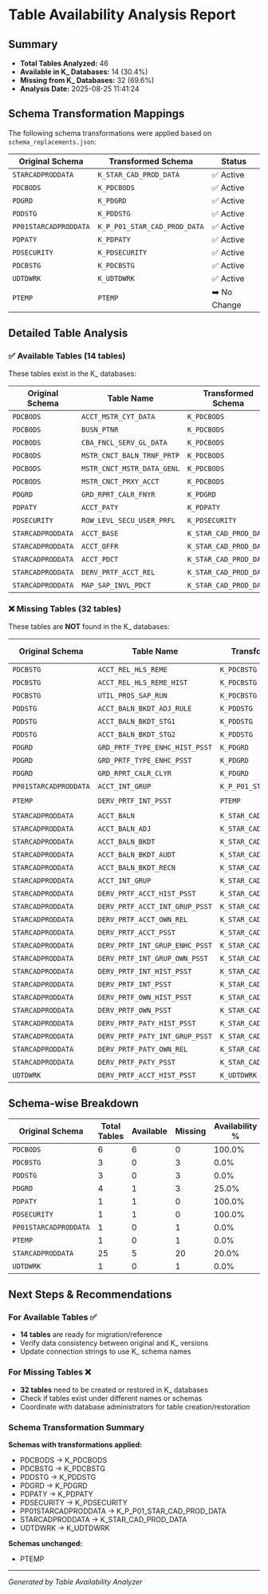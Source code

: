 # Table Availability Analysis Report

## Summary
- **Total Tables Analyzed:** 46
- **Available in K_ Databases:** 14 (30.4%)
- **Missing from K_ Databases:** 32 (69.6%)
- **Analysis Date:** 2025-08-25 11:41:24

## Schema Transformation Mappings
The following schema transformations were applied based on `schema_replacements.json`:

| Original Schema | Transformed Schema | Status |
|---|---|---|
| `STARCADPRODDATA` | `K_STAR_CAD_PROD_DATA` | ✅ Active |
| `PDCBODS` | `K_PDCBODS` | ✅ Active |
| `PDGRD` | `K_PDGRD` | ✅ Active |
| `PDDSTG` | `K_PDDSTG` | ✅ Active |
| `PP01STARCADPRODDATA` | `K_P_P01_STAR_CAD_PROD_DATA` | ✅ Active |
| `PDPATY` | `K_PDPATY` | ✅ Active |
| `PDSECURITY` | `K_PDSECURITY` | ✅ Active |
| `PDCBSTG` | `K_PDCBSTG` | ✅ Active |
| `UDTDWRK` | `K_UDTDWRK` | ✅ Active |
| `PTEMP` | `PTEMP` | ➡️ No Change |


## Detailed Table Analysis

### ✅ Available Tables (14 tables)
These tables exist in the K_ databases:

| Original Schema | Table Name | Transformed Schema | Transformed Full Name | Schema Changed |
|---|---|---|---|---|
| `PDCBODS` | `ACCT_MSTR_CYT_DATA` | `K_PDCBODS` | `K_PDCBODS.ACCT_MSTR_CYT_DATA` | 🔄 |
| `PDCBODS` | `BUSN_PTNR` | `K_PDCBODS` | `K_PDCBODS.BUSN_PTNR` | 🔄 |
| `PDCBODS` | `CBA_FNCL_SERV_GL_DATA` | `K_PDCBODS` | `K_PDCBODS.CBA_FNCL_SERV_GL_DATA` | 🔄 |
| `PDCBODS` | `MSTR_CNCT_BALN_TRNF_PRTP` | `K_PDCBODS` | `K_PDCBODS.MSTR_CNCT_BALN_TRNF_PRTP` | 🔄 |
| `PDCBODS` | `MSTR_CNCT_MSTR_DATA_GENL` | `K_PDCBODS` | `K_PDCBODS.MSTR_CNCT_MSTR_DATA_GENL` | 🔄 |
| `PDCBODS` | `MSTR_CNCT_PRXY_ACCT` | `K_PDCBODS` | `K_PDCBODS.MSTR_CNCT_PRXY_ACCT` | 🔄 |
| `PDGRD` | `GRD_RPRT_CALR_FNYR` | `K_PDGRD` | `K_PDGRD.GRD_RPRT_CALR_FNYR` | 🔄 |
| `PDPATY` | `ACCT_PATY` | `K_PDPATY` | `K_PDPATY.ACCT_PATY` | 🔄 |
| `PDSECURITY` | `ROW_LEVL_SECU_USER_PRFL` | `K_PDSECURITY` | `K_PDSECURITY.ROW_LEVL_SECU_USER_PRFL` | 🔄 |
| `STARCADPRODDATA` | `ACCT_BASE` | `K_STAR_CAD_PROD_DATA` | `K_STAR_CAD_PROD_DATA.ACCT_BASE` | 🔄 |
| `STARCADPRODDATA` | `ACCT_OFFR` | `K_STAR_CAD_PROD_DATA` | `K_STAR_CAD_PROD_DATA.ACCT_OFFR` | 🔄 |
| `STARCADPRODDATA` | `ACCT_PDCT` | `K_STAR_CAD_PROD_DATA` | `K_STAR_CAD_PROD_DATA.ACCT_PDCT` | 🔄 |
| `STARCADPRODDATA` | `DERV_PRTF_ACCT_REL` | `K_STAR_CAD_PROD_DATA` | `K_STAR_CAD_PROD_DATA.DERV_PRTF_ACCT_REL` | 🔄 |
| `STARCADPRODDATA` | `MAP_SAP_INVL_PDCT` | `K_STAR_CAD_PROD_DATA` | `K_STAR_CAD_PROD_DATA.MAP_SAP_INVL_PDCT` | 🔄 |


### ❌ Missing Tables (32 tables)
These tables are **NOT** found in the K_ databases:

| Original Schema | Table Name | Transformed Schema | Expected Full Name | Schema Changed |
|---|---|---|---|---|
| `PDCBSTG` | `ACCT_REL_HLS_REME` | `K_PDCBSTG` | `K_PDCBSTG.ACCT_REL_HLS_REME` | 🔄 |
| `PDCBSTG` | `ACCT_REL_HLS_REME_HIST` | `K_PDCBSTG` | `K_PDCBSTG.ACCT_REL_HLS_REME_HIST` | 🔄 |
| `PDCBSTG` | `UTIL_PROS_SAP_RUN` | `K_PDCBSTG` | `K_PDCBSTG.UTIL_PROS_SAP_RUN` | 🔄 |
| `PDDSTG` | `ACCT_BALN_BKDT_ADJ_RULE` | `K_PDDSTG` | `K_PDDSTG.ACCT_BALN_BKDT_ADJ_RULE` | 🔄 |
| `PDDSTG` | `ACCT_BALN_BKDT_STG1` | `K_PDDSTG` | `K_PDDSTG.ACCT_BALN_BKDT_STG1` | 🔄 |
| `PDDSTG` | `ACCT_BALN_BKDT_STG2` | `K_PDDSTG` | `K_PDDSTG.ACCT_BALN_BKDT_STG2` | 🔄 |
| `PDGRD` | `GRD_PRTF_TYPE_ENHC_HIST_PSST` | `K_PDGRD` | `K_PDGRD.GRD_PRTF_TYPE_ENHC_HIST_PSST` | 🔄 |
| `PDGRD` | `GRD_PRTF_TYPE_ENHC_PSST` | `K_PDGRD` | `K_PDGRD.GRD_PRTF_TYPE_ENHC_PSST` | 🔄 |
| `PDGRD` | `GRD_RPRT_CALR_CLYR` | `K_PDGRD` | `K_PDGRD.GRD_RPRT_CALR_CLYR` | 🔄 |
| `PP01STARCADPRODDATA` | `ACCT_INT_GRUP` | `K_P_P01_STAR_CAD_PROD_DATA` | `K_P_P01_STAR_CAD_PROD_DATA.ACCT_INT_GRUP` | 🔄 |
| `PTEMP` | `DERV_PRTF_INT_PSST` | `PTEMP` | `PTEMP.DERV_PRTF_INT_PSST` | ➡️ |
| `STARCADPRODDATA` | `ACCT_BALN` | `K_STAR_CAD_PROD_DATA` | `K_STAR_CAD_PROD_DATA.ACCT_BALN` | 🔄 |
| `STARCADPRODDATA` | `ACCT_BALN_ADJ` | `K_STAR_CAD_PROD_DATA` | `K_STAR_CAD_PROD_DATA.ACCT_BALN_ADJ` | 🔄 |
| `STARCADPRODDATA` | `ACCT_BALN_BKDT` | `K_STAR_CAD_PROD_DATA` | `K_STAR_CAD_PROD_DATA.ACCT_BALN_BKDT` | 🔄 |
| `STARCADPRODDATA` | `ACCT_BALN_BKDT_AUDT` | `K_STAR_CAD_PROD_DATA` | `K_STAR_CAD_PROD_DATA.ACCT_BALN_BKDT_AUDT` | 🔄 |
| `STARCADPRODDATA` | `ACCT_BALN_BKDT_RECN` | `K_STAR_CAD_PROD_DATA` | `K_STAR_CAD_PROD_DATA.ACCT_BALN_BKDT_RECN` | 🔄 |
| `STARCADPRODDATA` | `ACCT_INT_GRUP` | `K_STAR_CAD_PROD_DATA` | `K_STAR_CAD_PROD_DATA.ACCT_INT_GRUP` | 🔄 |
| `STARCADPRODDATA` | `DERV_PRTF_ACCT_HIST_PSST` | `K_STAR_CAD_PROD_DATA` | `K_STAR_CAD_PROD_DATA.DERV_PRTF_ACCT_HIST_PSST` | 🔄 |
| `STARCADPRODDATA` | `DERV_PRTF_ACCT_INT_GRUP_PSST` | `K_STAR_CAD_PROD_DATA` | `K_STAR_CAD_PROD_DATA.DERV_PRTF_ACCT_INT_GRUP_PSST` | 🔄 |
| `STARCADPRODDATA` | `DERV_PRTF_ACCT_OWN_REL` | `K_STAR_CAD_PROD_DATA` | `K_STAR_CAD_PROD_DATA.DERV_PRTF_ACCT_OWN_REL` | 🔄 |
| `STARCADPRODDATA` | `DERV_PRTF_ACCT_PSST` | `K_STAR_CAD_PROD_DATA` | `K_STAR_CAD_PROD_DATA.DERV_PRTF_ACCT_PSST` | 🔄 |
| `STARCADPRODDATA` | `DERV_PRTF_INT_GRUP_ENHC_PSST` | `K_STAR_CAD_PROD_DATA` | `K_STAR_CAD_PROD_DATA.DERV_PRTF_INT_GRUP_ENHC_PSST` | 🔄 |
| `STARCADPRODDATA` | `DERV_PRTF_INT_GRUP_OWN_PSST` | `K_STAR_CAD_PROD_DATA` | `K_STAR_CAD_PROD_DATA.DERV_PRTF_INT_GRUP_OWN_PSST` | 🔄 |
| `STARCADPRODDATA` | `DERV_PRTF_INT_HIST_PSST` | `K_STAR_CAD_PROD_DATA` | `K_STAR_CAD_PROD_DATA.DERV_PRTF_INT_HIST_PSST` | 🔄 |
| `STARCADPRODDATA` | `DERV_PRTF_INT_PSST` | `K_STAR_CAD_PROD_DATA` | `K_STAR_CAD_PROD_DATA.DERV_PRTF_INT_PSST` | 🔄 |
| `STARCADPRODDATA` | `DERV_PRTF_OWN_HIST_PSST` | `K_STAR_CAD_PROD_DATA` | `K_STAR_CAD_PROD_DATA.DERV_PRTF_OWN_HIST_PSST` | 🔄 |
| `STARCADPRODDATA` | `DERV_PRTF_OWN_PSST` | `K_STAR_CAD_PROD_DATA` | `K_STAR_CAD_PROD_DATA.DERV_PRTF_OWN_PSST` | 🔄 |
| `STARCADPRODDATA` | `DERV_PRTF_PATY_HIST_PSST` | `K_STAR_CAD_PROD_DATA` | `K_STAR_CAD_PROD_DATA.DERV_PRTF_PATY_HIST_PSST` | 🔄 |
| `STARCADPRODDATA` | `DERV_PRTF_PATY_INT_GRUP_PSST` | `K_STAR_CAD_PROD_DATA` | `K_STAR_CAD_PROD_DATA.DERV_PRTF_PATY_INT_GRUP_PSST` | 🔄 |
| `STARCADPRODDATA` | `DERV_PRTF_PATY_OWN_REL` | `K_STAR_CAD_PROD_DATA` | `K_STAR_CAD_PROD_DATA.DERV_PRTF_PATY_OWN_REL` | 🔄 |
| `STARCADPRODDATA` | `DERV_PRTF_PATY_PSST` | `K_STAR_CAD_PROD_DATA` | `K_STAR_CAD_PROD_DATA.DERV_PRTF_PATY_PSST` | 🔄 |
| `UDTDWRK` | `DERV_PRTF_ACCT_HIST_PSST` | `K_UDTDWRK` | `K_UDTDWRK.DERV_PRTF_ACCT_HIST_PSST` | 🔄 |


## Schema-wise Breakdown

| Original Schema | Total Tables | Available | Missing | Availability % |
|---|---|---|---|---|
| `PDCBODS` | 6 | 6 | 0 | 100.0% |
| `PDCBSTG` | 3 | 0 | 3 | 0.0% |
| `PDDSTG` | 3 | 0 | 3 | 0.0% |
| `PDGRD` | 4 | 1 | 3 | 25.0% |
| `PDPATY` | 1 | 1 | 0 | 100.0% |
| `PDSECURITY` | 1 | 1 | 0 | 100.0% |
| `PP01STARCADPRODDATA` | 1 | 0 | 1 | 0.0% |
| `PTEMP` | 1 | 0 | 1 | 0.0% |
| `STARCADPRODDATA` | 25 | 5 | 20 | 20.0% |
| `UDTDWRK` | 1 | 0 | 1 | 0.0% |


## Next Steps & Recommendations

### For Available Tables ✅
- **14 tables** are ready for migration/reference
- Verify data consistency between original and K_ versions
- Update connection strings to use K_ schema names

### For Missing Tables ❌  
- **32 tables** need to be created or restored in K_ databases
- Check if tables exist under different names or schemas
- Coordinate with database administrators for table creation/restoration

### Schema Transformation Summary

**Schemas with transformations applied:**
- PDCBODS → K_PDCBODS
- PDCBSTG → K_PDCBSTG
- PDDSTG → K_PDDSTG
- PDGRD → K_PDGRD
- PDPATY → K_PDPATY
- PDSECURITY → K_PDSECURITY
- PP01STARCADPRODDATA → K_P_P01_STAR_CAD_PROD_DATA
- STARCADPRODDATA → K_STAR_CAD_PROD_DATA
- UDTDWRK → K_UDTDWRK

**Schemas unchanged:**
- PTEMP


---
*Generated by Table Availability Analyzer*
